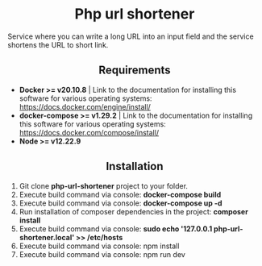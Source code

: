 # <center>Php url shortener</center>
Service where you can write a long URL into an input field and the service shortens the URL to short link.

## <center>Requirements</center>
* **Docker >= v20.10.8**
  | Link to the documentation for installing this software for various operating systems:
  https://docs.docker.com/engine/install/
* **docker-compose >= v1.29.2**
  | Link to the documentation for installing this software for various operating systems:
  https://docs.docker.com/compose/install/
* **Node >= v12.22.9**

## <center>Installation</center>
1. Git clone **php-url-shortener** project to your folder.
2. Execute build command via console: **docker-compose build**
3. Execute build command via console: **docker-compose up -d**
4. Run installation of composer dependencies in the project: **composer install**
5. Execute build command via console: **sudo echo '127.0.0.1   php-url-shortener.local' >> /etc/hosts**
5. Execute build command via console: npm install
5. Execute build command via console: npm run dev
